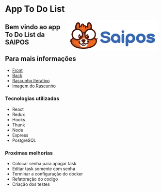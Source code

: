 # App To Do List

<img 
  src="./front-end/src/image/../images/logoSaipos.svg"
  width=300
  align="right"
/>

## Bem vindo ao app To Do List da SAIPOS
## Para mais informações
- [Front](https://github.com/vitor-rc1/to-do-list-saipos/tree/main/front-end)
- [Back](https://github.com/vitor-rc1/to-do-list-saipos/tree/main/back-end)
- [Rascunho Iterativo](https://excalidraw.com/#json=6654950482378752,P3E9wNgtkLJ-dU0iBIiT-A)
- [Imagem do Rascunho](https://github.com/vitor-rc1/to-do-list-saipos/blob/main/public/todo_list.png)

### Tecnologias utilizadas
  - React
  - Redux
  - Hooks
  - Thunk
  - Node
  - Express
  - PostgreSQL

### Proximas melhorias
  - Colocar senha para apagar task
  - Editar task somente com senha 
  - Terminar a configuração do docker
  - Refatoração do codigo
  - Criação dos testes